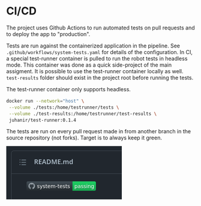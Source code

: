 # CI/CD

The project uses Github Actions to run automated tests on pull requests and to deploy the app to "production".

Tests are run against the containerized application in the pipeline. See `.github/workflows/system-tests.yaml` for details of the configuration. In CI, a special test-runner container is pulled to run the robot tests in headless mode. This container was done as a quick side-project of the main assigment. It is possible to use the test-runner container locally as well. `test-results` folder should exist in the project root before running the tests.

The test-runner container only supports headless.

```sh
docker run --network="host" \
 --volume ./tests:/home/testrunner/tests \
 --volume ./test-results:/home/testrunner/test-results \
 juhanir/test-runner:0.1.4
```

The tests are run on every pull request made in from another branch in the source repository (not forks). Target is to always keep it green.

![badge](assets/test_badge.png)
